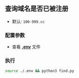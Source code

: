 ## 查询域名是否已被注册

- 默认: `100-999.cc`
  
### 配置参数
- 查看 **[.env](./.env)** 文件

### 执行
```bash
source ./.env && python3 find.py
```